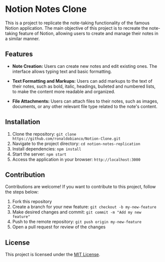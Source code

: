 # Notion Notes Clone

This is a project to replicate the note-taking functionality of the famous Notion application. The main objective of this project is to recreate the note-taking feature of Notion, allowing users to create and manage their notes in a similar manner.

## Features

- **Note Creation:** Users can create new notes and edit existing ones. The interface allows typing text and basic formatting.

- **Text Formatting and Markups:** Users can add markups to the text of their notes, such as bold, italic, headings, bulleted and numbered lists, to make the content more readable and organized.

- **File Attachments:** Users can attach files to their notes, such as images, documents, or any other relevant file type related to the note's content.


## Installation

1. Clone the repository: `git clone https://github.com/ronaldobianco/Notion-Clone.git`
2. Navigate to the project directory: `cd notion-notes-replication`
3. Install dependencies: `npm install`
4. Start the server: `npm start`
5. Access the application in your browser: `http://localhost:3000`

## Contribution

Contributions are welcome! If you want to contribute to this project, follow the steps below:

1. Fork this repository
2. Create a branch for your new feature: `git checkout -b my-new-feature`
3. Make desired changes and commit: `git commit -m "Add my new feature"`
4. Push to the remote repository: `git push origin my-new-feature`
5. Open a pull request for review of the changes

## License

This project is licensed under the [MIT License](https://opensource.org/licenses/MIT).

